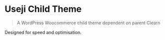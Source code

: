 # Useji Child Theme

> A WordPress Woocommerce child theme dependent on parent Clearn

Designed for speed and optimisation.
